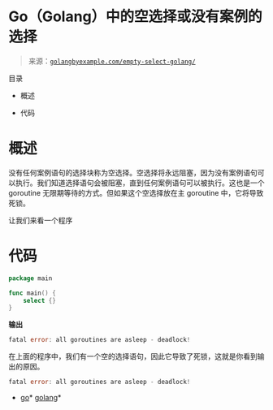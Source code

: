 <!--yml

分类：未分类

日期：2024-10-13 06:24:08

-->

# Go（Golang）中的空选择或没有案例的选择

> 来源：[`golangbyexample.com/empty-select-golang/`](https://golangbyexample.com/empty-select-golang/)

目录

+   概述

+   代码

# **概述**

没有任何案例语句的选择块称为空选择。空选择将永远阻塞，因为没有案例语句可以执行。我们知道选择语句会被阻塞，直到任何案例语句可以被执行。这也是一个 goroutine 无限期等待的方式。但如果这个空选择放在主 goroutine 中，它将导致死锁。

让我们来看一个程序

# **代码**

```go
package main

func main() {
    select {}
}
```

**输出**

```go
fatal error: all goroutines are asleep - deadlock!
```

在上面的程序中，我们有一个空的选择语句，因此它导致了死锁，这就是你看到输出的原因。

```go
fatal error: all goroutines are asleep - deadlock!
```

+   [go](https://golangbyexample.com/tag/go/)*   [golang](https://golangbyexample.com/tag/golang/)*
